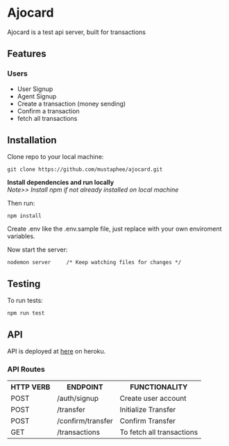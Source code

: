 # Ajocard

Ajocard is a test api server, built for transactions

## Features

### Users

- User Signup
- Agent Signup
- Create a transaction (money sending)
- Confirm a transaction
- fetch all transactions



## Installation

Clone repo to your local machine:

```git
git clone https://github.com/mustaphee/ajocard.git
```

**Install dependencies and run locally**<br/>
*Note>> Install npm if not already installed on local machine*

Then run:

```npm
npm install
```

Create .env like the .env.sample file, just replace with your own enviroment variables.

Now start the server:

```npm
nodemon server     /* Keep watching files for changes */
```

## Testing

To run tests:

```npm
npm run test       
```

## API

API is deployed at [here](https://my-ajocard.herokuapp.com/) on heroku.


### API Routes

<table>
	<tr>
		<th>HTTP VERB</th>
		<th>ENDPOINT</th>
		<th>FUNCTIONALITY</th>
	</tr>
	<tr>
		<td>POST</td>
		<td>/auth/signup</td> 
		<td>Create user account</td>
	</tr>
	<tr>
		<td>POST</td>
		<td>/transfer</td> 
		<td>Initialize Transfer</td>
	</tr>
	<tr>
		<td>POST</td>
		<td>/confirm/transfer</td> 
		<td>Confirm Transfer</td>
	</tr>
	<tr>
		<td>GET</td>
		<td>/transactions</td> 
		<td>To fetch all transactions</td>
	</tr>
</table>  
